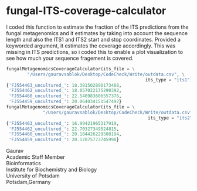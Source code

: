 # fungal-ITS-coverage-calculator
I coded this function to estimate the fraction of the ITS predictions from the fungal metagenomics and it estimates by taking into account the sequence length and also the ITS1 and ITS2 start and stop coordinates. Provided a keyworded argument, it estimates the coverage accordingly. This was missing in ITS predictions, so i coded this to enable a plot visualization to see how much your sequence fragement is covered. 

```python 
fungalMetagenomicsCoverageCalculator(its_file = \
        "/Users/gauravsablok/Desktop/CodeCheck/Write/outdata.csv", \
                                                     its_type = "its1")
{'FJ554463_uncultured_': 18.381502890173408, 
 'FJ554462_uncultured_': 18.057022175290392, 
 'FJ554460_uncultured_': 22.540983606557376, 
 'FJ554459_uncultured_': 20.064034151547492}
fungalMetagenomicsCoverageCalculator(its_file = \
              "/Users/gauravsablok/Desktop/CodeCheck/Write/outdata.csv",\
                                                      its_type = "its2")
{'FJ554463_uncultured_': 16.99421965317919, 
 'FJ554462_uncultured_': 22.70327349524815, 
 'FJ554460_uncultured_': 20.184426229508194, 
 'FJ554459_uncultured_': 20.17075773745998}
```
Gaurav \
Academic Staff Member \
Bioinformatics \
Institute for Biochemistry and Biology \
University of Potsdam \
Potsdam,Germany
